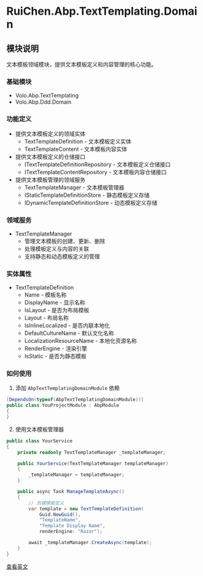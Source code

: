 # RuiChen.Abp.TextTemplating.Domain

## 模块说明

文本模板领域模块，提供文本模板定义和内容管理的核心功能。

### 基础模块

* Volo.Abp.TextTemplating
* Volo.Abp.Ddd.Domain

### 功能定义

* 提供文本模板定义的领域实体
  * TextTemplateDefinition - 文本模板定义实体
  * TextTemplateContent - 文本模板内容实体
* 提供文本模板定义的仓储接口
  * ITextTemplateDefinitionRepository - 文本模板定义仓储接口
  * ITextTemplateContentRepository - 文本模板内容仓储接口
* 提供文本模板管理的领域服务
  * TextTemplateManager - 文本模板管理器
  * IStaticTemplateDefinitionStore - 静态模板定义存储
  * IDynamicTemplateDefinitionStore - 动态模板定义存储

### 领域服务

* TextTemplateManager
  * 管理文本模板的创建、更新、删除
  * 处理模板定义与内容的关联
  * 支持静态和动态模板定义的管理

### 实体属性

* TextTemplateDefinition
  * Name - 模板名称
  * DisplayName - 显示名称
  * IsLayout - 是否为布局模板
  * Layout - 布局名称
  * IsInlineLocalized - 是否内联本地化
  * DefaultCultureName - 默认文化名称
  * LocalizationResourceName - 本地化资源名称
  * RenderEngine - 渲染引擎
  * IsStatic - 是否为静态模板

### 如何使用

1. 添加 `AbpTextTemplatingDomainModule` 依赖

```csharp
[DependsOn(typeof(AbpTextTemplatingDomainModule))]
public class YouProjectModule : AbpModule
{
}
```

2. 使用文本模板管理器

```csharp
public class YourService
{
    private readonly TextTemplateManager _templateManager;

    public YourService(TextTemplateManager templateManager)
    {
        _templateManager = templateManager;
    }

    public async Task ManageTemplateAsync()
    {
        // 创建模板定义
        var template = new TextTemplateDefinition(
            Guid.NewGuid(),
            "TemplateName",
            "Template Display Name",
            renderEngine: "Razor");

        await _templateManager.CreateAsync(template);
    }
}
```

[查看英文](README.EN.md)
